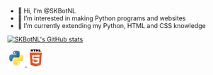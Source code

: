 - 👋 Hi, I’m @SKBotNL
- 👀 I’m interested in making Python programs and websites
- 🌱 I’m currently extending my Python, HTML and CSS knowledge

[![SKBotNL's GitHub stats](https://github-readme-stats.vercel.app/api?username=SKBotNL&theme=dark)](https://www.youtube.com/watch?v=dQw4w9WgXcQ)

<a href="https://www.python.org" target="_blank"> <img src="https://raw.githubusercontent.com/devicons/devicon/master/icons/python/python-original.svg" alt="python" width="40" height="40"/> </a>
<a href="https://www.w3.org/html/" target="_blank"> <img src="https://raw.githubusercontent.com/devicons/devicon/master/icons/html5/html5-original-wordmark.svg" alt="html5" width="40" height="40"/> </a>
<!---
SKBotNL/SKBotNL is a ✨ special ✨ repository because its `README.md` (this file) appears on your GitHub profile.
You can click the Preview link to take a look at your changes.
--->

